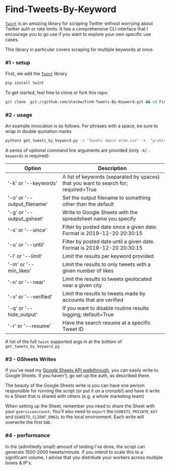 # Find-Tweets-By-Keyword

[`Twint`](https://github.com/twintproject/twint) is an amazing library for scraping Twitter without worrying about Twitter auth or rate limits. It has a comprehensive CLI interface that I encourage you to go use if you want to explore your own specific use cases.

This library in particular covers scraping for multiple keywords at once.

### \#1 - setup

First, we add the [`Twint`](https://github.com/twintproject/twint) library
```bash
pip install twint
```

To get started, feel free to clone or fork this repo: 
```bash
git clone  git://github.com/alecbw/Find-Tweets-By-Keyword.git && cd Find-Tweets-By-Keyword
```

### \#2 - usage

An example invocation is as follows. For phrases with a space, be sure to wrap in double quotation marks
```bash
python3 get_tweets_by_keyword.py -o "Tweets about eCom.csv" -k  "problem with magento" "shopify bug" woocommerce -l 10
```

A series of optional command line arguments are provided (only `-k`/`--keywords` is required):

| Option                   | Description                                                                           
|---------------------------|-------------------------------------------------------------------------------------------
| '-k' or '--keywords'        | A list of keywords (separated by spaces) that you want to search for; required=True
| '-o' or '--output_filename' | Set the output filename to something other than the default                             
| '-g' or '--output_gsheet' | Write to Google Sheets with the spreadsheet name you specify
| '-s' or '--since'           | Filter by posted date since a given date. Format is 2019-12-20 20:30:15
| '-u' or '--until'           | Filter by posted date until a given date. Format is 2019-12-20 20:30:15
| '-l' or '--limit'           | Limit the results per keyword provided                          
| '-m' or '--min_likes'       | Limit the results to only tweets with a given number of likes       
| '-n' or '--near'            | Limit the results to tweets geolocated near a given city            
| '-v' or '--verified'        | Limit the results to tweets made by accounts that are verified     
| '-q' or '--hide_output'     | If you want to disable routine results logging;  default=True
| '-r' or '--resume'          | Have the search resume at a specific Tweet ID


A list of the full `twint` supported args in at the bottom of `get_tweets_by_keyword.py`


### \#3 - GSheets Writes

If you've read my [Google Sheets API walkthrough](https://www.alec.fyi/set-up-google-sheets-apis-and-treat-sheets-like-a-database.html), you can easily write to Google Sheets. If you haven't, go set up the auth, as described there. 

The beauty of the Google Sheets write is you can have one person responsible for running the script (or put it on a cronjob!) and have it write to a Sheet that is shared with others (e.g. a whole marketing team)

When setting up the Sheet, remember you need to share the Sheet with your `gserviceaccount`. You'll also need to `export` the `GSHEETS_PRIVATE_KEY` and `GSHEETS_CLIENT_EMAIL` to the local environment. Each write will overwrite the first tab.

### \#4 - performance

In the (admittedly small) amount of testing I've done, the script can generate 1500-2000 tweets/minute. If you intend to scale this to a significant volume, I advise that you distribute your workers across multiple boxes & IP's.
